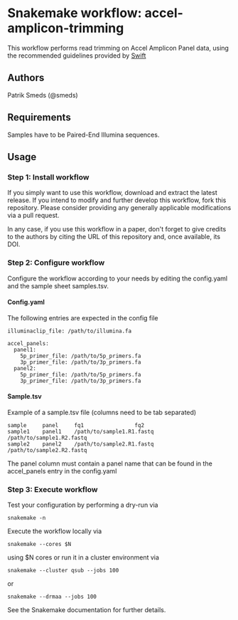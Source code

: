# Snakemake workflow: accel-amplicon-trimming

This workflow performs read trimming on Accel Amplicon Panel data, using the
recommended guidelines provided by [Swift](https://swiftbiosci.com/wp-content/uploads/2017/03/17-1397-Amplicon-Bioinf-Guidelines.pdf)

## Authors

Patrik Smeds (@smeds)

## Requirements

Samples have to be Paired-End Illumina sequences.

## Usage

### Step 1: Install workflow

If you simply want to use this workflow, download and extract the latest release. If you intend to modify and further develop this workflow, fork this repository. Please consider providing any generally applicable modifications via a pull request.

In any case, if you use this workflow in a paper, don't forget to give credits to the authors by citing the URL of this repository and, once available, its DOI.

### Step 2: Configure workflow

Configure the workflow according to your needs by editing the config.yaml and the sample sheet samples.tsv.

#### Config.yaml
The following entries are expected in the config file
```
illuminaclip_file: /path/to/illumina.fa

accel_panels:
  panel1:
    5p_primer_file: /path/to/5p_primers.fa
    3p_primer_file: /path/to/3p_primers.fa
  panel2:
    5p_primer_file: /path/to/5p_primers.fa
    3p_primer_file: /path/to/3p_primers.fa
```

#### Sample.tsv
Example of a sample.tsv file (columns need to be
tab separated)
```
sample     panel     fq1                fq2
sample1    panel1    /path/to/sample1.R1.fastq   /path/to/sample1.R2.fastq
sample2    panel2    /path/to/sample2.R1.fastq   /path/to/sample2.R2.fastq
```
The panel column must contain a panel name that can be found
in the accel_panels entry in the config.yaml
### Step 3: Execute workflow

Test your configuration by performing a dry-run via

```
snakemake -n
```
Execute the workflow locally via

```
snakemake --cores $N
```
using $N cores or run it in a cluster environment via

```
snakemake --cluster qsub --jobs 100
```
or

```
snakemake --drmaa --jobs 100
```
See the Snakemake documentation for further details.
